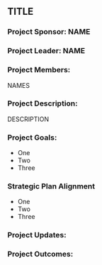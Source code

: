 ## TITLE

### Project Sponsor: NAME
### Project Leader: NAME

### Project Members:
NAMES

### Project Description:

DESCRIPTION

### Project Goals:
- One
- Two
- Three

### Strategic Plan Alignment
- One
- Two
- Three

### Project Updates:

### Project Outcomes:
